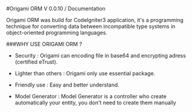 
#Origami ORM V 0.0.10 / Documentation


Origami ORM was build for CodeIgniter3 application, it's a programming technique for converting data between 
incompatible type systems in object-oriented programming languages.

###WHY USE ORIGAMI ORM ?

  * Security : 
      Origami can encoding file in base64 and encrypting adress (certified eTrust).
  
  * Lighter than others :
      Origami only use essential package.

  * Friendly use :
      Easy and better understand.
      

  * Model Generator :
      Model Generator is a controller who create automatically your entity, you don't need to create them manually
                                  
